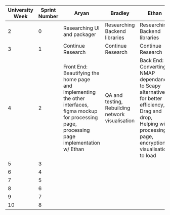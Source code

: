 | University Week | Sprint Number | Aryan                                                                      | Bradley                       | Ethan                                                                                               | James                               | Julian                                                      | Leo                                 | Sam                           |   |
|-----------------|---------------|----------------------------------------------------------------------------|-------------------------------|-----------------------------------------------------------------------------------------------------|-------------------------------------|-------------------------------------------------------------|-------------------------------------|-------------------------------|---|
| 2               | 0             | Researching UI and packager                                                | Researching Backend libraries | Researching Backend libraries                                                                       | Researching UI and packager         | Researching UI and packager                                 | Researching Backend libraries       | Researching Backend libraries |   |
| 3               | 1             | Continue Research                                                          | Continue Research             | Continue Research                                                                                   | Continue Research                   | Continue Research                                           | Continue Research                   | Continue Research             |   |
| 4               | 2             | Front End: Beautifying the home page and implementing the other interfaces, figma mockup for processing page, processing page implementation w/ Ethan | QA and testing, Rebuilding network visualisation                | Back End: Converting NMAP dependance to Scapy alternative for better efficiency, Drag and drop, Helping with processing page, encryption visualisation to load | Integrating Front End with Back end, Getting bottom right corner data visualisation | Front End: UI changes (scrolling, zooming, infinite bounds), Improving Cytoscape | Integrating Front End with Back end, Zoom feature, More data from the backend into json async, Encrypting with passwords | Back End: API for front end, Continuing backend development   |   |
| 5               | 3             |                                                                            |                               |                                                                                                     |                                     |                                                             |                                     |                               |   |
| 6               | 4             |                                                                            |                               |                                                                                                     |                                     |                                                             |                                     |                               |   |
| 7               | 5             |                                                                            |                               |                                                                                                     |                                     |                                                             |                                     |                               |   |
| 8               | 6             |                                                                            |                               |                                                                                                     |                                     |                                                             |                                     |                               |   |
| 9               | 7             |                                                                            |                               |                                                                                                     |                                     |                                                             |                                     |                               |   |
| 10              | 8             |                                                                            |                               |                                                                                                     |                                     |                                                             |                                     |                               |   |
